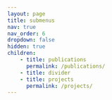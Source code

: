```yaml
---
layout: page
title: submenus
nav: true
nav_order: 6
dropdown: false
hidden: true 
children: 
    - title: publications
      permalink: /publications/
    - title: divider
    - title: projects
      permalink: /projects/
---
```

